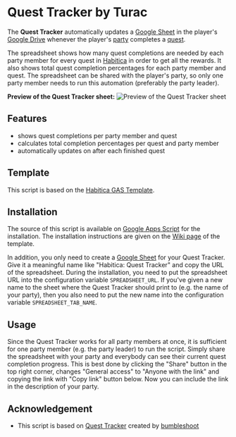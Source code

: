 # Quest Tracker by Turac
The **Quest Tracker** automatically updates a [Google Sheet](https://www.google.com/sheets/about/) in the player's [Google Drive](https://drive.google.com/) whenever the player's [party](https://habitica.fandom.com/wiki/Party) completes a [quest](https://habitica.fandom.com/wiki/Quests).

The spreadsheet shows how many quest completions are needed by each party member for every quest in [Habitica](https://habitica.com/) in order to get all the rewards. It also shows total quest completion percentages for each party member and quest.
The spreadsheet can be shared with the player's party, so only one party member needs to run this automation (preferably the party leader).

**Preview of the Quest Tracker sheet:**
![Preview of the Quest Tracker sheet](/quest-tracker.png)

## Features
* shows quest completions per party member and quest
* calculates total completion percentages per quest and party member
* automatically updates on after each finished quest

## Template
This script is based on the [Habitica GAS Template](https://habitica.fandom.com/wiki/Habitica_GAS_Template).

## Installation
The source of this script is available on [Google Apps Script](https://script.google.com/home/projects/1IgMRExXuXIsGg2JF3Covsyab8N7eUJbI2X5cQ7F7pfESPs1kaom9QTNp) for the installation.
The installation instructions are given on the [Wiki page](https://habitica.fandom.com/wiki/Habitica_GAS_Template#Installation) of the template.

In addition, you only need to create a [Google Sheet](https://sheets.google.com/create) for your Quest Tracker. Give it a meaningful name like "Habitica: Quest Tracker" and copy the URL of the spreadsheet. During the installation, you need to put the spreadsheet URL into the configuration variable `SPREADSHEET_URL`.
If you've given a new name to the sheet where the Quest Tracker should print to (e.g. the name of your party), then you also need to put the new name into the configuration variable `SPREADSHEET_TAB_NAME`.

## Usage
Since the Quest Tracker works for all party members at once, it is sufficient for one party member (e.g. the party leader) to run the script. Simply share the spreadsheet with your party and everybody can see their current quest completion progress.
This is best done by clicking the "Share" button in the top right corner, changes "General access" to "Anyone with the link" and copying the link with "Copy link" button below. Now you can include the link in the description of your party.

## Acknowledgement
* This script is based on [Quest Tracker](https://habitica.fandom.com/wiki/Quest_Tracker) created by [bumbleshoot](https://habitica.com/profile/35c3fb6f-fb98-4bc3-b57a-ac01137d0847)
